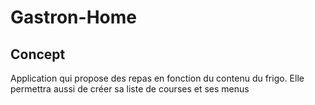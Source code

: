 # Gastron-Home

## Concept

Application qui propose des repas en fonction du contenu du frigo. Elle permettra aussi de créer sa liste de courses et ses menus
